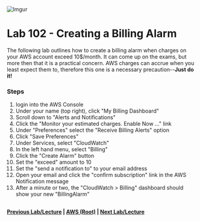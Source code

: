 ![Imgur](https://i.imgur.com/GRo5Rud.png)


Lab 102 - Creating a Billing Alarm
======

The following lab outlines how to create a billing alarm when charges on your
AWS account exceed 10$/month.  It can come up on the exams, but more then that
it is a practical concern.  AWS charges can accrue when you least expect them to,
therefore this one is a necessary precaution--**Just do it!**


### Steps

1.  login into the AWS Console
2.  Under your name (top right), click "My Billing Dashboard"
3.  Scroll down to "Alerts and Notifications"
4.  Click the "Monitor your estimated charges. Enable Now ..." link
5.  Under "Preferences" select the "Receive Billing Alerts" option
6.  Click "Save Preferences"
7.  Under Services, select "CloudWatch"
8.  In the left hand menu, select "Billing"
9.  Click the "Create Alarm" button
10. Set the "exceed" amount to 10
11. Set the "send a notification to" to your email address
12. Open your email and click the "confirm subscription" link in the AWS Notification message
13. After a minute or two, the "CloudWatch > Billing" dashboard should show your new "BillingAlarm"


## 

**[Previous Lab/Lecture](iam.md) | [AWS (Root)](../readme.adoc) | [Next Lab/Lecture](../s3/s3.md)**


